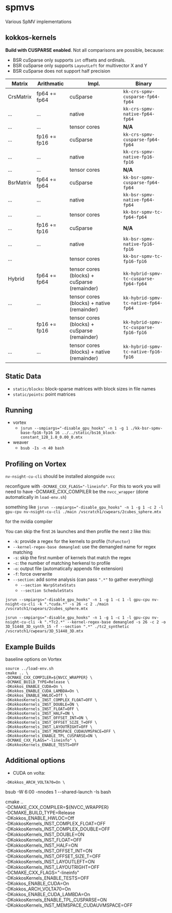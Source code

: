 # spmvs
Various SpMV implementations

## kokkos-kernels

**Build with CUSPARSE enabled**.
Not all comparisons are possible, because:
* BSR cuSparse only supports `int` offsets and ordinals.
* BSR cuSparse only supports `LayoutLeft` for multivector X and Y
* BSR cuSparse does not support half precision


| Matrix    | Arithmatic   | Impl.        | Binary |
|-|-|-|-|
| CrsMatrix | fp64 += fp64 | cuSparse     | `kk-crs-spmv-cusparse-fp64-fp64` |
| ...       | ...          | native       | `kk-crs-spmv-native-fp64-fp64`   |
| ...       | ...          | tensor cores | **N/A**                          | 
| ...       | fp16 += fp16 | cuSparse     | `kk-crs-spmv-cusparse-fp64-fp64` |
| ...       | ...          | native       | `kk-crs-spmv-native-fp16-fp16`   |
| ...       | ...          | tensor cores | **N/A**                          | 
| BsrMatrix | fp64 += fp64 | cuSparse     | `kk-bsr-spmv-cusparse-fp64-fp64` |
| ...       | ...          | native       | `kk-bsr-spmv-native-fp64-fp64`   |
| ...       | ...          | tensor cores | `kk-bsr-spmv-tc-fp64-fp64`       | 
| ...       | fp16 += fp16 | cuSparse     | **N/A**                          |
| ...       | ...          | native       | `kk-bsr-spmv-native-fp16-fp16`   |
| ...       |              | tensor cores | `kk-bsr-spmv-tc-fp16-fp16`       |
| Hybrid    | fp64 += fp64 | tensor cores (blocks) + cuSparse (remainder) | `kk-hybrid-spmv-tc-cusparse-fp64-fp64` |
| ...       | ...          | tensor cores (blocks) + native (remainder)   | `kk-hybrid-spmv-tc-native-fp64-fp64`   |
| ...       | fp16 += fp16 | tensor cores (blocks) + cuSparse (remainder) | `kk-hybrid-spmv-tc-cusparse-fp16-fp16` |
| ...       | ...          | tensor cores (blocks) + native (remainder)   | `kk-hybrid-spmv-tc-native-fp16-fp16`   |

## Static Data

* `static/blocks`: block-sparse matrices with block sizes in file names
* `static/points`: point matrices

## Running

* vortex
    * `jsrun --smpiargs="-disable_gpu_hooks" -n 1 -g 1 ./kk-bsr-spmv-base-fp16-fp16 16 ../../static/bs16_block-constant_128_1.0_0.00_0.mtx`
* weaver
    * `bsub -Is -n 40 bash`

## Profiling on Vortex

`nv-nsight-cu-cli` should be installed alongside `nvcc`

reconfigure with `-DCMAKE_CXX_FLAGS="-lineinfo"`.
For this to work you will need to have -DCMAKE_CXX_COMPILER be the `nvcc_wrapper` (done automatically in `load-env.sh`) 

something like `jsrun --smpiargs="-disable_gpu_hooks" -n 1 -g 1 -c 2 -l gpu-cpu nv-nsight-cu-cli ./main /vscratch1/cwpears/2cubes_sphere.mtx`

for the nvidia compiler

You can skip the first `26` launches and then profile the next `2` like this:

* `-k`: provide a regex for the kernels to profile (`TcFunctor`)
* `--kernel-regex-base demangled`: use the demangled name for regex matching
* `-s`: skip the first number of kernels that match the regex
* `-c`: the number of matching herkensl to profile
* `-o`: output file (automatically appends file extension)
* `-f`: force overwrite
* `--section`: add some analysis (can pass `".*"` to gather everything)
  * `--section WarpStateStats`
  * `--section ScheduleStats`


```
jsrun --smpiargs="-disable_gpu_hooks" -n 1 -g 1 -c 1 -l gpu-cpu nv-nsight-cu-cli -k ".*cuda.*" -s 26 -c 2 ./main /vscratch1/cwpears/2cubes_sphere.mtx
```

```
jsrun --smpiargs="-disable_gpu_hooks" -n 1 -g 1 -c 1 -l gpu-cpu nv-nsight-cu-cli -k ".*Tc2.*" --kernel-regex-base demangled -s 26 -c 2 -o 3D_51448_3D_synth_15 -f --section ".*" ./tc2_synthetic /vscratch1/cwpears/3D_51448_3D.mtx
```


## Example Builds

baseline options on Vortex
```
source ../load-env.sh
cmake .. \
-DCMAKE_CXX_COMPILER=${NVCC_WRAPPER} \
-DCMAKE_BUILD_TYPE=Release \
-DKokkos_ENABLE_CUDA=On \
-DKokkos_ENABLE_CUDA_LAMBDA=On \
-DKokkos_ENABLE_HWLOC=Off \
-DKokkosKernels_INST_COMPLEX_FLOAT=OFF \
-DKokkosKernels_INST_DOUBLE=ON \
-DKokkosKernels_INST_FLOAT=OFF \
-DKokkosKernels_INST_HALF=ON \
-DKokkosKernels_INST_OFFSET_INT=ON \
-DKokkosKernels_INST_OFFSET_SIZE_T=OFF \
-DKokkosKernels_INST_LAYOUTRIGHT=OFF \
-DKokkosKernels_INST_MEMSPACE_CUDAUVMSPACE=OFF \
-DKokkosKernels_ENABLE_TPL_CUSPARSE=ON \
-DCMAKE_CXX_FLAGS="-lineinfo" \
-DKokkosKernels_ENABLE_TESTS=OFF 
```

## Additional options



* CUDA on volta: 
```
-DKokkos_ARCH_VOLTA70=On \
```

bsub -W 6:00 -nnodes 1 --shared-launch -Is bash


cmake .. \
-DCMAKE_CXX_COMPILER=${NVCC_WRAPPER} \
-DCMAKE_BUILD_TYPE=Release \
-DKokkos_ENABLE_HWLOC=Off \
-DKokkosKernels_INST_COMPLEX_FLOAT=OFF \
-DKokkosKernels_INST_COMPLEX_DOUBLE=OFF \
-DKokkosKernels_INST_DOUBLE=ON \
-DKokkosKernels_INST_FLOAT=OFF \
-DKokkosKernels_INST_HALF=ON \
-DKokkosKernels_INST_OFFSET_INT=ON \
-DKokkosKernels_INST_OFFSET_SIZE_T=OFF \
-DKokkosKernels_INST_LAYOUTLEFT=ON \
-DKokkosKernels_INST_LAYOUTRIGHT=OFF \
-DCMAKE_CXX_FLAGS="-lineinfo" \
-DKokkosKernels_ENABLE_TESTS=OFF \
-DKokkos_ENABLE_CUDA=On \
-DKokkos_ARCH_VOLTA70=On \
-DKokkos_ENABLE_CUDA_LAMBDA=On \
-DKokkosKernels_ENABLE_TPL_CUSPARSE=ON \
-DKokkosKernels_INST_MEMSPACE_CUDAUVMSPACE=OFF